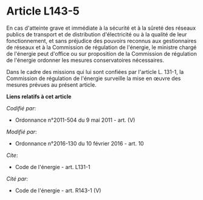 # Article L143-5

En cas d'atteinte grave et immédiate à la sécurité et à la sûreté des réseaux publics de transport et de distribution
d'électricité ou à la qualité de leur fonctionnement, et sans préjudice des pouvoirs reconnus aux gestionnaires de réseaux et
à la Commission de régulation de l'énergie, le ministre chargé de l'énergie peut d'office ou sur proposition de la Commission
de régulation de l'énergie ordonner les mesures conservatoires nécessaires. 

Dans le cadre des missions qui lui sont confiées par l'article L. 131-1, la Commission de régulation de l'énergie surveille
la mise en œuvre des mesures prévues au présent article.

**Liens relatifs à cet article**

_Codifié par_:

  - Ordonnance n°2011-504 du 9 mai 2011 - art. (V)

_Modifié par_:

  - Ordonnance n°2016-130 du 10 février 2016 - art. 10

_Cite_:

  - Code de l'énergie - art. L131-1

_Cité par_:

  - Code de l'énergie - art. R143-1 (V)
